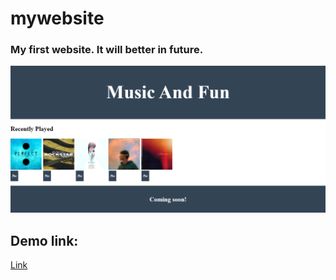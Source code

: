 # mywebsite
### My first website. It will better in future.

![](https://github.com/Sid672/mywebsite/blob/main/website_look.PNG)

## Demo link:
[Link](https://repl.it/@Siddharthsing13/mywebsite#index.html)


